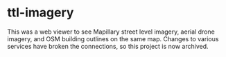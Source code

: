 # ttl-imagery

This was a web viewer to see Mapillary street level imagery, aerial drone imagery, and OSM building outlines on the same map.
Changes to various services have broken the connections, so this project is now archived.
